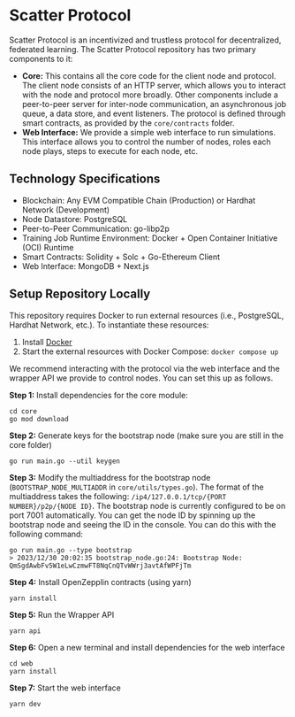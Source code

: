 # Scatter Protocol

Scatter Protocol is an incentivized and trustless protocol for decentralized, federated learning. The Scatter Protocol repository has two primary components to it:
- **Core:** This contains all the core code for the client node and protocol. The client node consists of an HTTP server, which allows you to interact with the node and protocol more broadly. Other components include a peer-to-peer server for inter-node communication, an asynchronous job queue, a data store, and event listeners. The protocol is defined through smart contracts, as provided by the `core/contracts` folder.
- **Web Interface:** We provide a simple web interface to run simulations. This interface allows you to control the number of nodes, roles each node plays, steps to execute for each node, etc.

## Technology Specifications
- Blockchain: Any EVM Compatible Chain (Production) or Hardhat Network (Development)
- Node Datastore: PostgreSQL
- Peer-to-Peer Communication: go-libp2p
- Training Job Runtime Environment: Docker + Open Container Initiative (OCI) Runtime
- Smart Contracts: Solidity + Solc + Go-Ethereum Client 
- Web Interface: MongoDB + Next.js

## Setup Repository Locally

This repository requires Docker to run external resources (i.e., PostgreSQL, Hardhat Network, etc.). To instantiate these resources:

1. Install [Docker](https://docs.docker.com/engine/install/)
2. Start the external resources with Docker Compose: `docker compose up`

We recommend interacting with the protocol via the web interface and the wrapper API we provide to control nodes. You can set this up as follows.

**Step 1:** Install dependencies for the core module: 
```
cd core
go mod download
```
**Step 2:** Generate keys for the bootstrap node (make sure you are still in the core folder)
```
go run main.go --util keygen
```
**Step 3:** Modify the multiaddress for the bootstrap node (`BOOTSTRAP_NODE_MULTIADDR` in `core/utils/types.go`). The format of the multiaddress takes the following: `/ip4/127.0.0.1/tcp/{PORT NUMBER}/p2p/{NODE ID}`. The bootstrap node is currently configured to be on port 7001 automatically. You can get the node ID by spinning up the bootstrap node and seeing the ID in the console. You can do this with the following command:
```
go run main.go --type bootstrap
> 2023/12/30 20:02:35 bootstrap_node.go:24: Bootstrap Node: QmSgdAwbFv5W1eLwCzmwFT8NqCnQTvWWrj3avtAfWPFjTm
```
**Step 4:** Install OpenZepplin contracts (using yarn)
```
yarn install
```
**Step 5:** Run the Wrapper API
```
yarn api
```
**Step 6:** Open a new terminal and install dependencies for the web interface
```
cd web
yarn install
```
**Step 7:** Start the web interface
```
yarn dev
```
